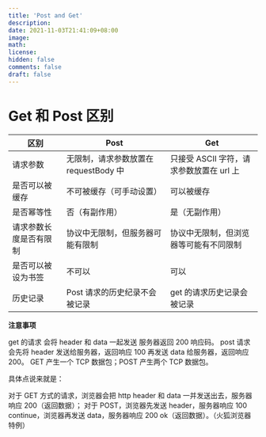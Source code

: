 ```yaml
---
title: 'Post and Get'
description:
date: 2021-11-03T21:41:09+08:00
image:
math:
license:
hidden: false
comments: false
draft: false
---
```


# Get 和 Post 区别

| 区别                   | Post                                  | Get                                      |
| ---------------------- | ------------------------------------- | ---------------------------------------- |
| 请求参数               | 无限制，请求参数放置在 requestBody 中 | 只接受 ASCII 字符，请求参数放置在 url 上 |
| 是否可以被缓存         | 不可被缓存（可手动设置）              | 可以被缓存                               |
| 是否幂等性             | 否（有副作用）                        | 是（无副作用）                           |
| 请求参数长度是否有限制 | 协议中无限制，但服务器可能有限制      | 协议中无限制，但浏览器等可能有不同限制   |
| 是否可以被设为书签     | 不可以                                | 可以                                     |
| 历史记录               | Post 请求的历史纪录不会被记录         | get 的请求历史记录会被记录               |

**注意事项**

get 的请求 会将 header 和 data 一起发送 服务器返回 200 响应码。
post 请求 会先将 header 发送给服务器，返回响应 100 再发送 data 给服务器，返回响应 200。
GET 产生一个 TCP 数据包；POST 产生两个 TCP 数据包。

具体点说来就是：

对于 GET 方式的请求，浏览器会把 http header 和 data 一并发送出去，服务器响应 200（返回数据）；
对于 POST，浏览器先发送 header，服务器响应 100 continue，浏览器再发送 data，服务器响应 200 ok（返回数据）。（火狐浏览器特例）
